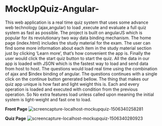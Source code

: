 # MockUpQuiz-Angular-

This web application is a real time quiz system that uses some advance web technology
(ajax,angular) to load ,execute and evaluate a full quiz system as fast as possible. The
project is built on angularJS which is popular for its revolutionary two way data binding
mechanism. The home page (index.html) includes the study material for the exam. The
user can find some more information about each item in the study material section just
by clicking ‘Learn more’, that’s how convenient the app is. Finally the user would click
the start quiz button to start the quiz. All the data in our app is loaded with JSON which
is the fastest way to load and send data from host to host. The questions would load
real time using the combination of ajax and $index binding of angular. The questions
continues with a single click on the continue button generated bellow. The thing that
makes our quiz app unique is how fast and light weight this is. Each and every operation
is loaded and executed with condition from the previous operation. So No extra features
load unless called upon meaning the initial system is light-weight and fast one to load.


**Front Page**
![screencapture-localhost-mockupquiz-1506340258281](https://user-images.githubusercontent.com/28251351/30807134-5b2c9056-a21a-11e7-8407-fdb3f8324140.png)

**Quiz Page**
![screencapture-localhost-mockupquiz-1506340280923](https://user-images.githubusercontent.com/28251351/30807143-653f59ac-a21a-11e7-9481-738c20aec2cc.png)
